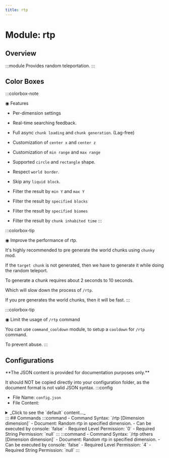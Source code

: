 ```yaml
---
title: rtp
---
```



# Module: rtp

## Overview
:::module
  Provides random teleportation.
:::
## Color Boxes

:::colorbox-note

  ◉ Features
  
  - Per-dimension settings
  
  - Real-time searching feedback.
  
  - Full async `chunk loading` and `chunk generation`. (Lag-free)
  
  - Customization of `center x` and `center z`
  
  - Customization of `min range` and `max range`
  
  - Supported `circle` and `rectangle` shape.
  
  - Respect `world border`.
  
  - Skip any `liquid block`.
  
  - Filter the result by `min Y` and `max Y`
  
  - Filter the result by `specified blocks`
  
  - Filter the result by `specified biomes`
  
  - Filter the result by `chunk inhabited time`
:::

:::colorbox-tip

  ◉ Improve the performance of rtp.
  
  It's highly recommended to pre generate the world chunks using `chunky` mod.
  
  If the `target chunk` is not generated, then we have to generate it while doing the random teleport.
  
  To generate a chunk requires about 2 seconds to 10 seconds.
  
  Which will slow down the process of `/rtp`.
  
  If you pre generates the world chunks, then it will be fast.
:::

:::colorbox-tip

  ◉ Limit the usage of `/rtp` command
  
  You can use `command_cooldown` module, to setup a `cooldown` for `/rtp` command.
  
  To prevent abuse.
:::

## Configurations
<Admonition type="warning" icon="" title="">
**The JSON content is provided for documentation purposes only.**

It should NOT be copied directly into your configuration folder, as the document format is not valid JSON syntax.
</Admonition>
:::config
- File Name: `config.json`
- File Content: 
<details>

<summary>_Click to see the `default` content..._</summary>

```json showLineNumbers title="config/fuji/modules/rtp/config.json"
{
  /* Define `rtp` setup for each `dimension`. */
  "dimensions": {
    "settings": [
      {
        "enable": true,
        "dimension": "minecraft:overworld",
        "center_x": 0,
        "center_z": 0,
        "circle": false,
        "min_range": 1000,
        "max_range": 5000,
        "min_y": -64,
        "max_y": 320,
        "max_try_times": 16,
        "async_chunk_loading_timeout_ticks": 200,
        "chunk_inhabited_time_lower_than_ticks": 6000,
        "biomes": {
          "skip": [
            "minecraft:deep_cold_ocean",
            "minecraft:cold_ocean",
            "minecraft:frozen_ocean",
            "minecraft:deep_frozen_ocean",
            "minecraft:ocean",
            "minecraft:deep_ocean",
            "minecraft:lukewarm_ocean",
            "minecraft:warm_ocean",
            "minecraft:deep_lukewarm_ocean"
          ],
          "only_accept_biomes_mode": {
            "enable": false,
            "accept": [
              "minecraft:mushroom_fields",
              "minecraft:plains"
            ]
          }
        },
        "blocks": {
          "skip": [
            "minecraft:magma_block",
            "minecraft:cactus",
            "minecraft:powder_snow",
            "minecraft:void_air",
            "minecraft:sweet_berry_bush",
            "minecraft:campfire",
            "minecraft:fire"
          ]
        }
      },
      {
        "enable": true,
        "dimension": "minecraft:the_nether",
        "center_x": 0,
        "center_z": 0,
        "circle": false,
        "min_range": 1000,
        "max_range": 5000,
        "min_y": 0,
        "max_y": 128,
        "max_try_times": 16,
        "async_chunk_loading_timeout_ticks": 200,
        "chunk_inhabited_time_lower_than_ticks": 6000,
        "biomes": {
          "skip": [
            "minecraft:deep_cold_ocean",
            "minecraft:cold_ocean",
            "minecraft:frozen_ocean",
            "minecraft:deep_frozen_ocean",
            "minecraft:ocean",
            "minecraft:deep_ocean",
            "minecraft:lukewarm_ocean",
            "minecraft:warm_ocean",
            "minecraft:deep_lukewarm_ocean"
          ],
          "only_accept_biomes_mode": {
            "enable": false,
            "accept": [
              "minecraft:mushroom_fields",
              "minecraft:plains"
            ]
          }
        },
        "blocks": {
          "skip": [
            "minecraft:magma_block",
            "minecraft:cactus",
            "minecraft:powder_snow",
            "minecraft:void_air",
            "minecraft:sweet_berry_bush",
            "minecraft:campfire",
            "minecraft:fire"
          ]
        }
      },
      {
        "enable": true,
        "dimension": "minecraft:the_end",
        "center_x": 0,
        "center_z": 0,
        "circle": false,
        "min_range": 1000,
        "max_range": 5000,
        "min_y": 0,
        "max_y": 256,
        "max_try_times": 16,
        "async_chunk_loading_timeout_ticks": 200,
        "chunk_inhabited_time_lower_than_ticks": 6000,
        "biomes": {
          "skip": [
            "minecraft:deep_cold_ocean",
            "minecraft:cold_ocean",
            "minecraft:frozen_ocean",
            "minecraft:deep_frozen_ocean",
            "minecraft:ocean",
            "minecraft:deep_ocean",
            "minecraft:lukewarm_ocean",
            "minecraft:warm_ocean",
            "minecraft:deep_lukewarm_ocean"
          ],
          "only_accept_biomes_mode": {
            "enable": false,
            "accept": [
              "minecraft:mushroom_fields",
              "minecraft:plains"
            ]
          }
        },
        "blocks": {
          "skip": [
            "minecraft:magma_block",
            "minecraft:cactus",
            "minecraft:powder_snow",
            "minecraft:void_air",
            "minecraft:sweet_berry_bush",
            "minecraft:campfire",
            "minecraft:fire"
          ]
        }
      },
      {
        "enable": true,
        "dimension": "fuji:overworld",
        "center_x": 0,
        "center_z": 0,
        "circle": false,
        "min_range": 1000,
        "max_range": 5000,
        "min_y": -64,
        "max_y": 320,
        "max_try_times": 16,
        "async_chunk_loading_timeout_ticks": 200,
        "chunk_inhabited_time_lower_than_ticks": 6000,
        "biomes": {
          "skip": [
            "minecraft:deep_cold_ocean",
            "minecraft:cold_ocean",
            "minecraft:frozen_ocean",
            "minecraft:deep_frozen_ocean",
            "minecraft:ocean",
            "minecraft:deep_ocean",
            "minecraft:lukewarm_ocean",
            "minecraft:warm_ocean",
            "minecraft:deep_lukewarm_ocean"
          ],
          "only_accept_biomes_mode": {
            "enable": false,
            "accept": [
              "minecraft:mushroom_fields",
              "minecraft:plains"
            ]
          }
        },
        "blocks": {
          "skip": [
            "minecraft:magma_block",
            "minecraft:cactus",
            "minecraft:powder_snow",
            "minecraft:void_air",
            "minecraft:sweet_berry_bush",
            "minecraft:campfire",
            "minecraft:fire"
          ]
        }
      },
      {
        "enable": true,
        "dimension": "fuji:the_nether",
        "center_x": 0,
        "center_z": 0,
        "circle": false,
        "min_range": 1000,
        "max_range": 5000,
        "min_y": 0,
        "max_y": 128,
        "max_try_times": 16,
        "async_chunk_loading_timeout_ticks": 200,
        "chunk_inhabited_time_lower_than_ticks": 6000,
        "biomes": {
          "skip": [
            "minecraft:deep_cold_ocean",
            "minecraft:cold_ocean",
            "minecraft:frozen_ocean",
            "minecraft:deep_frozen_ocean",
            "minecraft:ocean",
            "minecraft:deep_ocean",
            "minecraft:lukewarm_ocean",
            "minecraft:warm_ocean",
            "minecraft:deep_lukewarm_ocean"
          ],
          "only_accept_biomes_mode": {
            "enable": false,
            "accept": [
              "minecraft:mushroom_fields",
              "minecraft:plains"
            ]
          }
        },
        "blocks": {
          "skip": [
            "minecraft:magma_block",
            "minecraft:cactus",
            "minecraft:powder_snow",
            "minecraft:void_air",
            "minecraft:sweet_berry_bush",
            "minecraft:campfire",
            "minecraft:fire"
          ]
        }
      },
      {
        "enable": true,
        "dimension": "fuji:the_end",
        "center_x": 0,
        "center_z": 0,
        "circle": false,
        "min_range": 0,
        "max_range": 48,
        "min_y": 0,
        "max_y": 256,
        "max_try_times": 16,
        "async_chunk_loading_timeout_ticks": 200,
        "chunk_inhabited_time_lower_than_ticks": 6000,
        "biomes": {
          "skip": [
            "minecraft:deep_cold_ocean",
            "minecraft:cold_ocean",
            "minecraft:frozen_ocean",
            "minecraft:deep_frozen_ocean",
            "minecraft:ocean",
            "minecraft:deep_ocean",
            "minecraft:lukewarm_ocean",
            "minecraft:warm_ocean",
            "minecraft:deep_lukewarm_ocean"
          ],
          "only_accept_biomes_mode": {
            "enable": false,
            "accept": [
              "minecraft:mushroom_fields",
              "minecraft:plains"
            ]
          }
        },
        "blocks": {
          "skip": [
            "minecraft:magma_block",
            "minecraft:cactus",
            "minecraft:powder_snow",
            "minecraft:void_air",
            "minecraft:sweet_berry_bush",
            "minecraft:campfire",
            "minecraft:fire"
          ]
        }
      }
    ]
  }
}
```
</details>
:::
## Commands
:::command
- Command Syntax: `/rtp [Dimension dimension]`
- Document:   Random rtp in specified dimension.
- Can be executed by console: `false`
- Required Level Permission: `0`
- Required String Permission: `null`
:::
:::command
- Command Syntax: `/rtp others <PlayerCollection others> [Dimension dimension]`
- Document:   Random rtp in specified dimension.
- Can be executed by console: `false`
- Required Level Permission: `4`
- Required String Permission: `null`
:::
